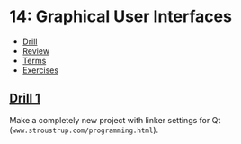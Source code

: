 # 14: Graphical User Interfaces

- [Drill](#drill-1)
- [Review](#review-1)
- [Terms](terms.txt)
- [Exercises](#exercise-1)

## [Drill 1](drill/01)
Make a completely new project with linker settings for Qt (`www.stroustrup.com/programming.html`).
